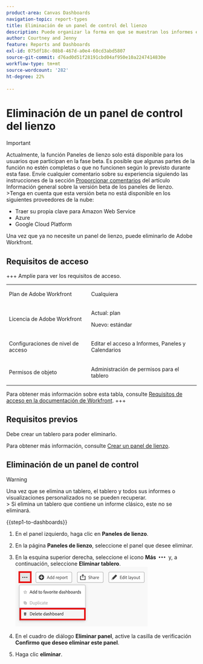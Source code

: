 ```yaml
---
product-area: Canvas Dashboards
navigation-topic: report-types
title: Eliminación de un panel de control del lienzo
description: Puede organizar la forma en que se muestran los informes en un panel de lienzo después de agregarlos a uno.
author: Courtney and Jenny
feature: Reports and Dashboards
exl-id: 075df18c-08b8-467d-a0e4-60cd3abd5807
source-git-commit: d76ad0d51f28191cbd04af950e10a2247414830e
workflow-type: tm+mt
source-wordcount: '282'
ht-degree: 22%

---
```


# Eliminación de un panel de control del lienzo

>[!IMPORTANT]
>
>Actualmente, la función Paneles de lienzo solo está disponible para los usuarios que participan en la fase beta. Es posible que algunas partes de la función no estén completas o que no funcionen según lo previsto durante esta fase. Envíe cualquier comentario sobre su experiencia siguiendo las instrucciones de la sección [Proporcionar comentarios](/help/quicksilver/product-announcements/betas/canvas-dashboards-beta/canvas-dashboards-beta-information.md#provide-feedback) del artículo Información general sobre la versión beta de los paneles de lienzo.<br>
>&#x200B;>Tenga en cuenta que esta versión beta no está disponible en los siguientes proveedores de la nube:
>
>* Traer su propia clave para Amazon Web Service
>* Azure
>* Google Cloud Platform


Una vez que ya no necesite un panel de lienzo, puede eliminarlo de Adobe Workfront.

## Requisitos de acceso

+++ Amplíe para ver los requisitos de acceso. 

<table style="table-layout:auto"> 
<col> 
</col> 
<col> 
</col> 
<tbody> 
<tr> 
   <td role="rowheader"><p>Plan de Adobe Workfront</p></td> 
   <td> 
<p>Cualquiera </p> 
   </td> 
<tr> 
 <tr> 
   <td role="rowheader"><p>Licencia de Adobe Workfront</p></td> 
   <td> 
<p>Actual: plan </p> 
<p>Nuevo: estándar</p> 
   </td> 
   </tr> 
  </tr> 
  <tr> 
   <td role="rowheader"><p>Configuraciones de nivel de acceso</p></td> 
   <td><p>Editar el acceso a Informes, Paneles y Calendarios</p>
  </td> 
  </tr>  
    </tr>  
        <tr> 
   <td role="rowheader"><p>Permisos de objeto</p></td> 
   <td><p>Administración de permisos para el tablero</p>
  </td> 
  </tr>
</tbody> 
</table>

Para obtener más información sobre esta tabla, consulte [Requisitos de acceso en la documentación de Workfront](/help/quicksilver/administration-and-setup/add-users/access-levels-and-object-permissions/access-level-requirements-in-documentation.md).
+++

## Requisitos previos

Debe crear un tablero para poder eliminarlo.

Para obtener más información, consulte [Crear un panel de lienzo](/help/quicksilver/reports-and-dashboards/canvas-dashboards/create-dashboards/create-dashboards.md).

## Eliminación de un panel de control

>[!WARNING]
>
> Una vez que se elimina un tablero, el tablero y todos sus informes o visualizaciones personalizados no se pueden recuperar.<br>
> &#x200B;> Si elimina un tablero que contiene un informe clásico, este no se eliminará.

{{step1-to-dashboards}}

1. En el panel izquierdo, haga clic en **Paneles de lienzo**.

1. En la página **Paneles de lienzo**, seleccione el panel que desee eliminar.

1. En la esquina superior derecha, seleccione el icono **Más** ![Más](assets/more-icon.png) y, a continuación, seleccione **Eliminar tablero**.
   ![Eliminar tablero](assets/delete-dashboard.png)

1. En el cuadro de diálogo **Eliminar panel**, active la casilla de verificación **Confirmo que deseo eliminar este panel**.

1. Haga clic **eliminar**.
